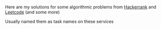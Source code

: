 Here are my solutions for some algorithmic problems 
from [Hackerrank](https://www.hackerrank.com/) 
and [Leetcode](https://leetcode.com/) (and some more)<br/>

Usually named them as task names on these services